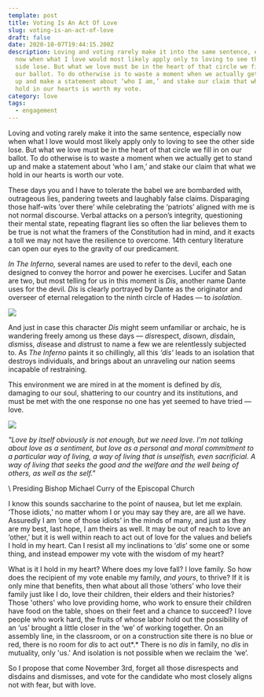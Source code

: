 ```yaml
---
template: post
title: Voting Is An Act Of Love
slug: voting-is-an-act-of-love
draft: false
date: 2020-10-07T19:44:15.200Z
description: Loving and voting rarely make it into the same sentence, especially
  now when what I love would most likely apply only to loving to see the other
  side lose. But what we love must be in the heart of that circle we fill in on
  our ballot. To do otherwise is to waste a moment when we actually get to stand
  up and make a statement about ‘who I am,’ and stake our claim that what we
  hold in our hearts is worth my vote.
category: love
tags:
  - engagement
---
```

Loving and voting rarely make it into the same sentence, especially now when what I love would most likely apply only to loving to see the other side lose. But what we love must be in the heart of that circle we fill in on our ballot. To do otherwise is to waste a moment when we actually get to stand up and make a statement about ‘who I am,’ and stake our claim that what we hold in our hearts is worth our vote. 

These days you and I have to tolerate the babel we are bombarded with, outrageous lies, pandering tweets and laughably false claims. Disparaging those half-wits ‘over there’ while celebrating the ‘patriots’ aligned with me is not normal discourse. Verbal attacks on a person’s integrity, questioning their mental state, repeating flagrant lies so often the liar believes them to be true is not what the framers of the Constitution had in mind, and it exacts a toll we may not have the resilience to overcome. 14th century literature can open our eyes to the gravity of our predicament.

*In The Inferno,* several names are used to refer to the devil, each one designed to convey the horror and power he exercises. Lucifer and Satan are two, but most telling for us in this moment is *Dis*, another name Dante uses for the devil. *Dis* is clearly portrayed by Dante as the originator and overseer of eternal relegation to the ninth circle of Hades –– to *isolation*. 

![](/media/dis-gustave-dore.png)

And just in case this character *Dis* might seem unfamiliar or archaic, he is wandering freely among us these days –– *dis*respect, *dis*own, *dis*dain, *dis*miss, *dis*ease and *dis*trust to name a few we are relentlessly subjected to. As *The Inferno* paints it so chillingly, all this *‘dis’* leads to an isolation that destroys individuals, and brings about an unraveling our nation seems incapable of restraining. 

This environment we are mired in at the moment is defined by *dis,* damaging to our soul, shattering to our country and its institutions, and must be met with the one response no one has yet seemed to have tried –– love.

![](/media/bishop-michael-curry.png)

*"Love by itself obviously is not enough, but we need love. I'm not talking about love as a sentiment, but love as a personal and moral commitment to a particular way of living, a way of living that is unselfish, even sacrificial. A way of living that seeks the good and the welfare and the well being of others, as well as the self."*

\    Presiding Bishop Michael Curry of the Episcopal Church

I know this sounds saccharine to the point of nausea, but let me explain. ‘Those idiots,’  no matter whom I or you may say they are, are all we have. Assuredly I am ‘one of those idiots’ in the minds of many, and just as they are my best, last hope, I am theirs as well. It may be out of reach to love an ‘other,’ but it is well within reach to act out of love for the values and beliefs I hold in my heart. Can I resist all my inclinations to ‘*dis*’ some one or some thing, and instead empower my vote with the wisdom of my heart?

What is it I hold in my heart? Where does my love fall? I love family. So how does the recipient of my vote enable my family, *and yours*, to thrive? If it is only mine that benefits, then what about all those ‘others’ who love their family just like I do, love their children, their elders and their histories?  Those 'others' who love providing home, who work to ensure their children have food on the table, shoes on their feet and a chance to succeed? I love people who work hard, the fruits of whose labor hold out the possibility of an ‘us’ brought a little closer in the ‘we’ of working together.  On an assembly line, in the classroom, or on a construction site there is no blue or red, there is no room for *dis* to act out*.* There is no *dis* in family, no *dis* in mutuality, only 'us.' And isolation is not possible when we reclaim the ‘we’.

So I propose that come November 3rd, forget all those disrespects and disdains and dismisses, and vote for the candidate who most closely aligns not with fear, but with love.